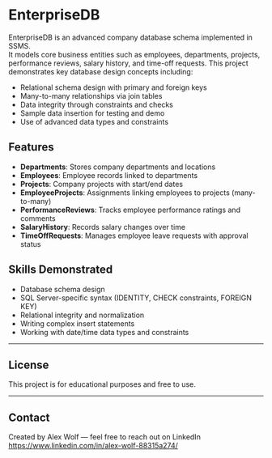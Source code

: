 # EnterpriseDB

EnterpriseDB is an advanced company database schema implemented in SSMS.  
It models core business entities such as employees, departments, projects, performance reviews, salary history, and time-off requests. This project demonstrates key database design concepts including:

- Relational schema design with primary and foreign keys  
- Many-to-many relationships via join tables  
- Data integrity through constraints and checks  
- Sample data insertion for testing and demo  
- Use of advanced data types and constraints  


## Features

- **Departments**: Stores company departments and locations  
- **Employees**: Employee records linked to departments  
- **Projects**: Company projects with start/end dates  
- **EmployeeProjects**: Assignments linking employees to projects (many-to-many)  
- **PerformanceReviews**: Tracks employee performance ratings and comments  
- **SalaryHistory**: Records salary changes over time  
- **TimeOffRequests**: Manages employee leave requests with approval status  

 

## Skills Demonstrated

- Database schema design  
- SQL Server-specific syntax (IDENTITY, CHECK constraints, FOREIGN KEY)  
- Relational integrity and normalization  
- Writing complex insert statements  
- Working with date/time data types and constraints  

---

## License

This project is for educational purposes and free to use.

---

## Contact

Created by Alex Wolf — feel free to reach out on LinkedIn https://www.linkedin.com/in/alex-wolf-88315a274/ 
